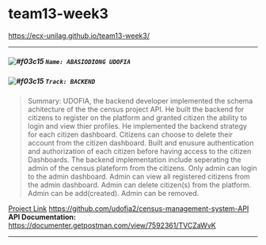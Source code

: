 # team13-week3
 https://ecx-unilag.github.io/team13-week3/
 
 
 
 
 
 
 
 
 
 
 
 
 
 
 
 
 
 
 
 
 
 
 
 
 
 
 
 
 
 
 ***

##### ![#f03c15](https://via.placeholder.com/15/f03c15/000000?text=+) `Name: ABASIODIONG UDOFIA`
##### ![#f03c15](https://via.placeholder.com/15/f03c15/000000?text=+) `Track: BACKEND`

> Summary: UDOFIA, the backend developer implemented the schema achitecture of the the census project API. He built the backend for citizens to register on the platform and granted citizen the ability to login and view thier profiles. He implemented the backend strategy for each citizen dashboard. Citizens can choose to delete their account from the citizen dashboard. Built and enusure authentication and authorization of each citizen before having access to the citizen Dashboards. The backend implementation include seperating the admin of the census plateform from the citizens. Only admin can login to the admin dashboard. Admin can view all registered citizens from the admin dashboard. Admin can delete citizen(s) from the platform. Admin can be add(created). Admin can be removed.

[Project Link](https://github.com/udofia2/edutech-API) https://github.com/udofia2/census-management-system-API              
**API Documentation:** https://documenter.getpostman.com/view/7592361/TVCZaWvK     

***
